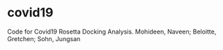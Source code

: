 # covid19
Code for Covid19 Rosetta Docking Analysis. 
Mohideen, Naveen; Beloitte, Gretchen; Sohn, Jungsan
